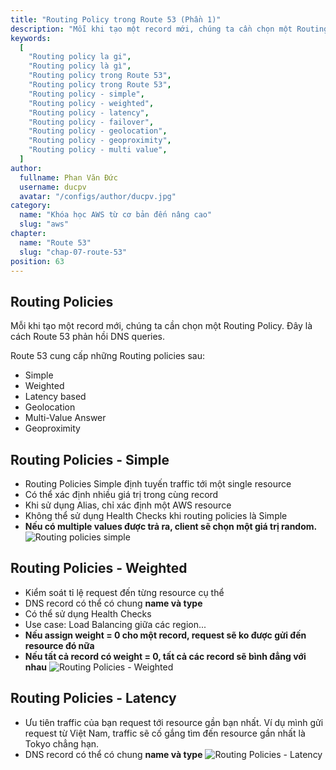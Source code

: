 ```yaml
---
title: "Routing Policy trong Route 53 (Phần 1)"
description: "Mỗi khi tạo một record mới, chúng ta cần chọn một Routing Policy. Đây là cách Route 53 phản hồi DNS queries. Routing Policies Simple định tuyến traffic tới một single resource."
keywords:
  [
    "Routing policy la gi",
    "Routing policy là gì",
    "Routing policy trong Route 53",
    "Routing policy trong Route 53",
    "Routing policy - simple",
    "Routing policy - weighted",
    "Routing policy - latency",
    "Routing policy - failover",
    "Routing policy - geolocation",
    "Routing policy - geoproximity",
    "Routing policy - multi value",
  ]
author:
  fullname: Phan Văn Đức
  username: ducpv
  avatar: "/configs/author/ducpv.jpg"
category:
  name: "Khóa học AWS từ cơ bản đến nâng cao"
  slug: "aws"
chapter:
  name: "Route 53"
  slug: "chap-07-route-53"
position: 63
---
```


## Routing Policies

Mỗi khi tạo một record mới, chúng ta cần chọn một Routing Policy. Đây là cách Route 53 phản hồi DNS queries.

Route 53 cung cấp những Routing policies sau:

- Simple
- Weighted
- Latency based
- Geolocation
- Multi-Value Answer
- Geoproximity

## Routing Policies - Simple

- Routing Policies Simple định tuyến traffic tới một single resource
- Có thể xác định nhiều giá trị trong cùng record
- Khi sử dụng Alias, chỉ xác định một AWS resource
- Không thể sử dụng Health Checks khi routing policies là Simple
- **Nếu có multiple values được trả ra, client sẽ chọn một giá trị random.** ![Routing policies simple](https://user-images.githubusercontent.com/29729545/150375271-3de42e6b-3b3c-4237-8af7-6ecdf38cabf8.png)

## Routing Policies - Weighted

- Kiểm soát tỉ lệ request đến từng resource cụ thể
- DNS record có thể có chung **name và type**
- Có thể sử dụng Health Checks
- Use case: Load Balancing giữa các region...
- **Nếu assign weight = 0 cho một record, request sẽ ko được gửi đến resource đó nữa**
- **Nếu tất cả record có weight = 0, tất cả các record sẽ bình đẳng với nhau** ![Routing Policies - Weighted](https://user-images.githubusercontent.com/29729545/150379982-45fdbc73-66ec-43ce-8158-69d05d413ffd.png)

## Routing Policies - Latency

- Ưu tiên traffic của bạn request tới resource gần bạn nhất. Ví dụ mình gửi request từ Việt Nam, traffic sẽ cố gắng tìm đến resource gần nhất là Tokyo chẳng hạn.
- DNS record có thể có chung **name và type** ![Routing Policies - Latency](https://user-images.githubusercontent.com/29729545/150382989-3323e876-fc6a-457d-9c0d-e96ac3f206cf.png)
